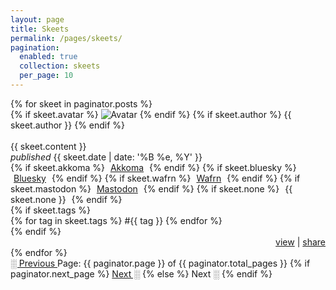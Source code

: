 ```yaml
---
layout: page
title: Skeets
permalink: /pages/skeets/
pagination:
  enabled: true
  collection: skeets
  per_page: 10
---
```


<div class="skeets-section">
  {% for skeet in paginator.posts %}
    <div class="skeets-item item">
      {% if skeet.avatar %}
        <img src="{{ skeet.avatar }}" alt="Avatar" class="no-center toot-avatar pack-avatar">
      {% endif %}
      {% if skeet.author %}
        {{ skeet.author }}
      {% endif %}
      <br /><br />
      <div>{{ skeet.content }}</div>
      <span class="date"><i>published</i> {{ skeet.date | date: '%B %e, %Y' }}</span>
      <div class="syndicate">
        <i class="ph ph-broadcast" title="Syndication"></i>
        {% if skeet.akkoma %}
          <span style="padding:0px 5px 0px 5px;">
            <a href="{{ skeet.akkoma }}" target="_blank">Akkoma</a>
          </span>
        {% endif %}
        {% if skeet.bluesky %}
          <span style="padding:0px 5px 0px 5px;">
            <a href="{{ skeet.bluesky }}" target="_blank">Bluesky</a>
          </span>
        {% endif %}
        {% if skeet.wafrn %}
          <span style="padding:0px 5px 0px 5px;">
            <a href="{{ skeet.wafrn }}" target="_blank">Wafrn</a>
          </span>
        {% endif %}
        {% if skeet.mastodon %}
          <span style="padding:0px 5px 0px 5px;">
            <a href="{{ skeet.mastodon }}" target="_blank">Mastodon</a>
          </span>
        {% endif %}
        {% if skeet.none %}
          <span style="padding:0px 5px 0px 5px;">
            {{ skeet.none }}
          </span>
        {% endif %}
      </div>
      {% if skeet.tags %}
        <div class="tags">
          {% for tag in skeet.tags %}
            <span>#{{ tag }}</span>
          {% endfor %}
        </div>
      {% endif %}
        <div style="text-align: right;">
        <a href="{{ skeet.url }}" class="small-link">view</a> |
        <a href="javascript:void(0);" class="small-link" onclick="copyToClipboard('{{ skeet.url }}')">share</a>
        <script src="/assets/js/clipboard.js"></script>
      </div>
    </div>
  {% endfor %}
</div>

<!-- Pagination links -->
<div class="pagination">
  <a href="{{ paginator.previous_page_path }}" class="previous {% if paginator.page == 1 %}disabled{% endif %}">
    ░ Previous
  </a>
  <span class="page_number">
    Page: {{ paginator.page }} of {{ paginator.total_pages }}
  </span>
  {% if paginator.next_page %}
    <a href="{{ paginator.next_page_path }}" class="next">Next ░</a>
  {% else %}
    <span class="next">Next ░</span>
  {% endif %}
</div>